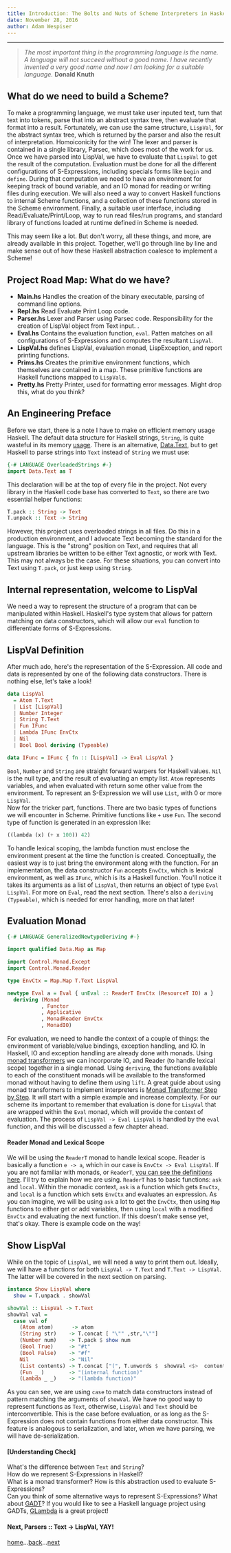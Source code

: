 ```yaml
---
title: Introduction: The Bolts and Nuts of Scheme Interpreters in Haskell
date: November 28, 2016
author: Adam Wespiser
---
```

------------
> *The most important thing in the programming language is the name. A language will not succeed without a good name. I have recently invented a very good name and now I am looking for a suitable language.*  **Donald Knuth**    


## What do we need to build a Scheme?

[](../wyas/img/WYAS-Lisp-Interpreter-Steps.png)    

To make a programming language, we must take user inputed text, turn that text into
tokens, parse that into an abstract syntax tree, then evaluate that format into a result.  Fortunately, we can use the same structure, `LispVal`, for the abstract syntax tree, which is returned by the parser and also the result of interpretation.  Homoiconicity for the win! The lexer and parser is contained in a single library, Parsec, which does most of the work for us.  Once we have parsed into LispVal, we have to evaluate that `LispVal` to get the result of the computation. Evaluation must be done for all the different configurations of S-Expressions, including specials forms like `begin` and `define`. During that computation we need to have an environment for keeping track of bound variable, and an IO monad for reading or writing files during execution.  We will also need a way to convert Haskell functions to internal Scheme functions, and a collection of these functions stored in the Scheme environment.  Finally, a suitable user interface, including Read/Evaluate/Print/Loop, way to run read files/run programs, and standard library of functions loaded at runtime defined in Scheme is needed.  

This may seem like a lot.  But don't worry, all these things, and more, are already available in this project.  Together, we'll go through line by line and make sense out of how these Haskell abstraction coalesce to implement a Scheme!    


## Project Road Map: What do we have?

[](../wyas/img/WYAS-Dependency-Tree.png)    

* **Main.hs**  Handles the creation of the binary executable, parsing of command line options.  
* **Repl.hs**    Read Evaluate Print Loop code.  
* **Parser.hs**    Lexer and Parser using Parsec code. Responsibility for the creation of LispVal object from Text input.  .
* **Eval.hs**    Contains the evaluation function, `eval`. Patten matches on all configurations of S-Expressions and computes the resultant `LispVal`.  
* **LispVal.hs**    defines LispVal, evaluation monad, LispException, and report printing functions.  
* **Prims.hs**    Creates the primitive environment functions, which themselves are contained in a map.  These primitive functions are Haskell functions mapped to `LispVal`s.
* **Pretty.hs**    Pretty Printer, used for formatting error messages. Might drop this, what do you think?  


## An Engineering Preface
Before we start, there is a note I have to make on efficient memory usage Haskell.  The default data structure for Haskell strings, `String`, is quite wasteful in its memory [usage](http://blog.johantibell.com/2011/06/memory-footprints-of-some-common-data.html).  There is an alternative, [Data.Text](https://hackage.haskell.org/package/text-1.2.2.1/docs/Data-Text.html), but to get Haskell to parse strings into `Text` instead of `String` we must use:  
```Haskell
{-# LANGUAGE OverloadedStrings #-}
import Data.Text as T
```
This declaration will be at the top of every file in the project. Not every library in the Haskell code base has converted to `Text`, so there are two essential helper functions:    
```Haskell
T.pack :: String -> Text
T.unpack :: Text -> String
```
However, this project uses overloaded strings in all files.  Do this in a production environment, and I advocate Text becoming the standard for the language.  This is the "strong" position on Text, and requires that all upstream libraries be written to be either Text agnostic, or work with Text. This may not always be the case. For these situations, you can convert into Text using `T.pack`, or just keep using `String`.         


## Internal representation, welcome to LispVal
We need a way to represent the structure of a program that can be manipulated within Haskell.  Haskell's type system that allows for pattern matching on data constructors, which will allow our `eval` function to differentiate forms of S-Expressions.     


## LispVal Definition
After much ado, here's the representation of the S-Expression. All code and data is represented by one of the following data constructors.  There is nothing else, let's take a look!     
```Haskell
data LispVal
  = Atom T.Text
  | List [LispVal]
  | Number Integer
  | String T.Text
  | Fun IFunc
  | Lambda IFunc EnvCtx
  | Nil
  | Bool Bool deriving (Typeable)

data IFunc = IFunc { fn :: [LispVal] -> Eval LispVal }
```
`Bool`, `Number` and  `String` are straight forward warpers for Haskell values.  `Nil` is the null type, and the result of evaluating an empty list.  `Atom` represents variables, and when evaluated with return some other value from the environment.  To represent an S-Expression we will use `List`, with 0 or more `LispVal`.    
Now for the tricker part, functions.  There are two basic types of functions we will encounter in Scheme.  Primitive functions like `+` use `Fun`.  The second type of function is generated in an expression like:
```Haskell
((lambda (x) (+ x 100)) 42)
```
To handle lexical scoping, the lambda function must enclose the environment present at the time the function is created.  Conceptually, the easiest way is to just bring the environment along with the function.  For an implementation, the data constructor `Fun` accepts  `EnvCtx`, which is lexical environment, as well as `IFunc`, which is its a Haskell function.  You'll notice it takes its arguments as a list of `LispVal`, then returns an object of type `Eval LispVal`.  For more on `Eval`, read the next section.  There's also a `deriving (Typeable)`, which is needed for error handling, more on that later!           


## Evaluation Monad
```Haskell
{-# LANGUAGE GeneralizedNewtypeDeriving #-}

import qualified Data.Map as Map

import Control.Monad.Except
import Control.Monad.Reader

type EnvCtx = Map.Map T.Text LispVal

newtype Eval a = Eval { unEval :: ReaderT EnvCtx (ResourceT IO) a }
  deriving (Monad
           , Functor
           , Applicative
           , MonadReader EnvCtx
           , MonadIO)

```

For evaluation, we need to handle the context of a couple of things: the environment of variable/value bindings, exception handling, and IO.  In Haskell, IO and exception handling are already done with monads.  Using [monad transformers](http://dev.stephendiehl.com/hask/#mtl-transformers) we can incorporate IO, and Reader (to handle lexical scope) together in a single monad.  Using `deriving`, the functions available to each of the constituent monads will be available to the transformed monad without having to define them using `lift`.  A great guide about using monad transformers to implement interpreters is [Monad Transformer Step by Step](../sources/Transformers.pdf).  It will start with a simple example and increase complexity.  For our scheme its important to remember that evaluation is done for `LispVal` that are wrapped within the `Eval` monad, which will provide the context of evaluation.  The process of `LispVal -> Eval LispVal` is handled by the `eval` function, and this will be discussed a few chapter ahead.    

#### Reader Monad and Lexical Scope

We will be using the `ReaderT` monad to handle lexical scope.  Reader is basically a function `e -> a`, which in our case is `EnvCtx -> Eval LispVal`.  If you are not familiar with monads, or `ReaderT`, [you can see the definitions here](http://dev.stephendiehl.com/hask/#reader-monad). I'll try to explain how we are using. `ReaderT` has to basic functions: `ask` and `local`.  Within the monadic context, `ask` is a function which gets `EnvCtx`, and `local` is a function which sets `EnvCtx` and evaluates an expression.  As you can imagine, we will be using `ask` a lot to get the `EnvCtx`, then using `Map` functions to either get or add variables, then using `local` with a modified `EnvCtx` and evaluating the next function.  If this doesn't make sense yet, that's okay.  There is example code on the way!


## Show LispVal
While on the topic of `LispVal`, we will need a way to print them out.  Ideally, we will have a functions for both `LispVal -> T.Text` and `T.Text -> LispVal`.  The latter will be covered in the next section on parsing.

```Haskell
instance Show LispVal where
  show = T.unpack . showVal

showVal :: LispVal -> T.Text
showVal val =
  case val of
    (Atom atom)      -> atom
    (String str)    -> T.concat [ "\"" ,str,"\""]
    (Number num)    -> T.pack $ show num
    (Bool True)     -> "#t"
    (Bool False)    -> "#f"
    Nil             -> "Nil"
    (List contents) -> T.concat ["(", T.unwords $  showVal <$>  contents, ")"]
    (Fun _ )        -> "(internal function)"
    (Lambda _ _)    -> "(lambda function)"
```
As you can see, we are using `case` to match data constructors instead of pattern matching the arguments of `showVal`.  We have no good way to represent functions as `Text`, otherwise, `LispVal` and `Text` should be interconvertible.  This is the case before evaluation, or as long as the S-Expression does not contain functions from either data constructor.  This feature is analogous to serialization, and later, when we have parsing, we will have de-serialization.         

#### [Understanding Check]
What's the difference between `Text` and `String`?    
How do we represent  S-Expressions in Haskell?     
What is a monad transformer? How is this abstraction used to evaluate S-Expressions?    
Can you think of some alternative ways to represent S-Expressions? What about [GADT](https://downloads.haskell.org/~ghc/6.6/docs/html/users_guide/gadt.html)? If you would like to see a Haskell language project using GADTs, [GLambda](https://github.com/goldfirere/glambda) is a great project!          


#### Next, Parsers :: Text -> LispVal, YAY!
[home](home.html)...[back](00_overview.html)...[next](02_parsing.html)
